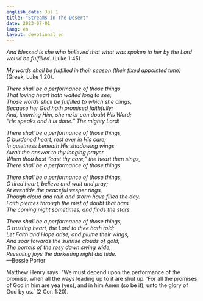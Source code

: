 ```yaml
---
english_date: Jul 1
title: "Streams in the Desert"
date: 2023-07-01
lang: en
layout: devotional_en
---
```





<p><em>And blessed is she who believed that what was spoken to her by the Lord would be fulfilled</em>. (Luke 1:45)

</p>

<p><em>My words shall be fulfilled in their season (their fixed appointed time)</em> (Greek, Luke 1:20).

</p>

<p><em>There shall be a performance of those things</em><br/> <em><em>That loving heart hath waited long to see;</em><br/> <em>Those words shall be fulfilled to which she clings,</em><br/> <em>Because her God hath promised faithfully;</em><br/> <em>And, knowing Him, she ne’er can doubt His Word;</em><br/> <em>“He speaks and it is done.” The mighty Lord!</em></em>

</p>

<p><em>There shall be a performance of those things,</em><br/> <em><em>O burdened heart, rest ever in His care;</em><br/> <em>In quietness beneath His shadowing wings</em><br/> <em>Await the answer to thy longing prayer.</em><br/> <em>When thou hast “cast thy care,” the heart then sings,</em><br/> <em>There shall be a performance of those things.</em></em>

</p>

<p><em>There shall be a performance of those things,</em><br/> <em><em>O tired heart, believe and wait and pray;</em><br/> <em>At eventide the peaceful vesper rings,</em><br/> <em>Though cloud and rain and storm have filled the day.</em><br/> <em>Faith pierces through the mist of doubt that bars</em><br/> <em>The coming night sometimes, and finds the stars.</em></em>

</p>

<p><em>There shall be a performance of those things,</em><br/> <em><em>O trusting heart, the Lord to thee hath told;</em><br/> <em>Let Faith and Hope arise, and plume their wings,</em><br/> <em>And soar towards the sunrise clouds of gold;</em><br/> <em>The portals of the rosy dawn swing wide,</em><br/> <em>Revealing joys the darkening night did hide.</em></em><br/> —Bessie Porter

</p>

<p>Matthew Henry says: "We must depend upon the performance of the promise, when all the ways leading up to it are shut up. ’For all the promises of God in him are yea (yes), and in him Amen (so be it), unto the glory of God by us.’ (2 Cor. 1:20).

</p>

<p></p>